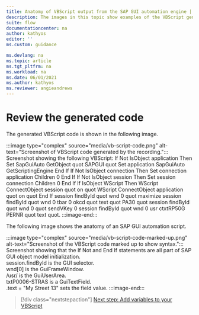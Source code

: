 ```yaml
---
title: Anatomy of VBScript output from the SAP GUI automation engine | Microsoft Docs
description: The images in this topic show examples of the VBScript generated by the SAP GUI automation engine.
suite: flow
documentationcenter: na
author: kathyos
editor: ''
ms.custom: guidance

ms.devlang: na
ms.topic: article
ms.tgt_pltfrm: na
ms.workload: na
ms.date: 06/01/2021
ms.author: kathyos
ms.reviewer: angieandrews
---
```


# Review the generated code 

The generated VBScript code is shown in the following image.
<!--note from editor: It seems that the image actually didn't show as much code as this alt text described, so I stopped it after the PERNR line. I'm not sure how to make this useful, or even if it can be.-->
:::image type="complex" source="media/vb-script-code.png" alt-text="Screenshot of VBScript code generated by the recording.":::
   Screenshot showing the following VBScript: If Not IsObject application  Then Set SapGuiAuto   GetObject  quot SAPGUI quot   Set application   SapGuiAuto GetScriptingEngine End If If Not IsObject connection  Then Set connection   application Children 0  End If If Not IsObject session  Then Set session   connection Children 0  End If If IsObject WScript  Then WScript ConnectObject session   quot on quot  WScript ConnectObject application   quot on quot  End If session findById  quot wnd 0  quot   maximize session findById  quot wnd 0  tbar 0  okcd quot   text    quot PA30 quot  session findById  quot wnd 0  quot   sendVKey 0 session findById  quot wnd 0  usr ctxtRP50G PERNR quot   text    quot.
:::image-end:::


<!--![Screenshot of VBScript code generated by the recording  If Not IsObject application  Then Set SapGuiAuto   GetObject  quot SAPGUI quot   Set application   SapGuiAuto GetScriptingEngine End If If Not IsObject connection  Then Set connection   application Children 0  End If If Not IsObject session  Then Set session   connection Children 0  End If If IsObject WScript  Then WScript ConnectObject session   quot on quot  WScript ConnectObject application   quot on quot  End If session findById  quot wnd 0  quot   maximize session findById  quot wnd 0  tbar 0  okcd quot   text    quot PA30 quot  session findById  quot wnd 0  quot   sendVKey 0 session findById  quot wnd 0  usr ctxtRP50G PERNR quot   text    quot  EmployeeId  quot  session findById  quot wnd 0  usr tabsMENU_TABSTRIP tabpTAB01 ssubSUBSCR_MENU SAPMP50A 0400 subSUBSCR_TIME SAPMP50A 0330 ctxtRP50G BEGDA quot   text    quot  EffectiveDate  quot  session findById  quot wnd 0  usr tabsMENU_TABSTRIP tabpTAB01 ssubSUBSCR_MENU SAPMP50A 0400 subSUBSCR_ITKEYS SAPMP50A 0350 ctxtRP50G CHOIC quot   text    quot 0006 quot  session findById  quot wnd 0  usr tabsMENU_TABSTRIP tabpTAB01 ssubSUBSCR_MENU SAPMP50A 0400 subSUBSCR_ITKEYS SAPMP50A 0350 ctxtRP50G SUBTY quot   text    quot 2 quot  session findById  quot wnd 0  usr tabsMENU_TABSTRIP tabpTAB01 ssubSUBSCR_MENU SAPMP50A 0400 subSUBSCR_ITKEYS SAPMP50A 0350 ctxtRP50G SUBTY quot   setFocus session findById  quot wnd 0  usr tabsMENU_TABSTRIP tabpTAB01 ssubSUBSCR_MENU SAPMP50A 0400 subSUBSCR_ITKEYS SAPMP50A 0350 ctxtRP50G SUBTY quot   caretPosition   1 session findById  quot wnd 0  tbar 1  btn 5  quot   press session findById  quot wnd 0  usr txtP0006 STRAS quot   text    quot  Street  quot  session findById  quot wnd 0  usr txtP0006 ORT01 quot   text    quot  City  quot  session findById  quot wnd 0  usr ctxtP0006 STATE quot   text    quot  State  quot  session findById  quot wnd 0  usr txtP0006 PSTLZ quot   text    quot  ZipCode  quot  session findById  quot wnd 0  usr cmbP0006 LAND1 quot   key    quot  Country  quot  session findById  quot wnd 0  usr ctxtP0006 STATE quot   setFocus session findById  quot wnd 0  usr ctxtP0006 STATE quot   caretPosition   2 session findById  quot wnd 0  tbar 0  btn 11  quot   press session findById  quot wnd 0  tbar 0  btn 3  quot   press](media/vb-script-code.png)-->

The following image shows the anatomy of an SAP GUI automation script.

:::image type="complex" source="media/vb-script-code-marked-up.png" alt-text="Screenshot of the VBScript code marked up to show syntax.":::
    Screenshot showing that the If Not and End If statements are all part of SAP GUI object model initialization.<br>session.findById is the GUI selector.<br>wnd[0] is the GuiFrameWindow.<br>/usr/ is the GuiUserArea.<br>txtP0006-STRAS is a GuiTextField.<br>.text = "My Street 13" sets the field value.
:::image-end:::


<!--![Screenshot of the VBScript code  marked up to show the syntax of the code including Object Model Initialization  GUI Selector  GUI Frame Window  GUI User Area  GUI Text Field  and setting the field value  If Not IsObject application  Then Set SapGuiAuto   GetObject  quot SAPGUI quot   Set application   SapGuiAuto GetScriptingEngine End If If Not IsObject connection  Then Set connection   application Children 0  End If If Not IsObject session  Then Set session   connection Children 0  End If If IsObject WScript  Then WScript ConnectObject session   quot on quot  WScript ConnectObject application   quot on quot  End If](media/vb-script-code-marked-up.png)-->

> [!div class="nextstepaction"]
> [Next step: Add variables to your VBScript](adding-variables-to-vbscript.md)

